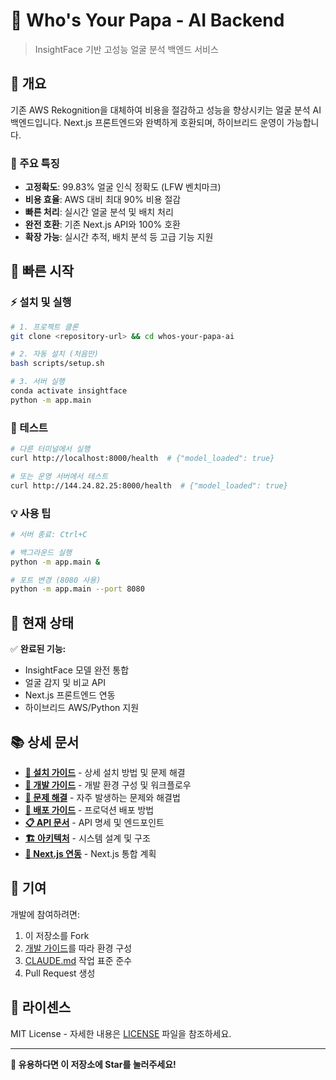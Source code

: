 # 🤖 Who's Your Papa - AI Backend

> InsightFace 기반 고성능 얼굴 분석 백엔드 서비스

## 📌 개요

기존 AWS Rekognition을 대체하여 비용을 절감하고 성능을 향상시키는 얼굴 분석 AI 백엔드입니다. Next.js 프론트엔드와 완벽하게 호환되며, 하이브리드 운영이 가능합니다.

### 🎯 주요 특징

- **고정확도**: 99.83% 얼굴 인식 정확도 (LFW 벤치마크)
- **비용 효율**: AWS 대비 최대 90% 비용 절감
- **빠른 처리**: 실시간 얼굴 분석 및 배치 처리
- **완전 호환**: 기존 Next.js API와 100% 호환
- **확장 가능**: 실시간 추적, 배치 분석 등 고급 기능 지원

## 🚀 빠른 시작

### ⚡ 설치 및 실행

```bash
# 1. 프로젝트 클론
git clone <repository-url> && cd whos-your-papa-ai

# 2. 자동 설치 (처음만)
bash scripts/setup.sh

# 3. 서버 실행
conda activate insightface
python -m app.main
```

### 🧪 테스트

```bash
# 다른 터미널에서 실행
curl http://localhost:8000/health  # {"model_loaded": true}

# 또는 운영 서버에서 테스트
curl http://144.24.82.25:8000/health  # {"model_loaded": true}
```

### 💡 사용 팁

```bash
# 서버 종료: Ctrl+C

# 백그라운드 실행
python -m app.main &

# 포트 변경 (8080 사용)
python -m app.main --port 8080
```

## 🚀 현재 상태

✅ **완료된 기능:**
- InsightFace 모델 완전 통합
- 얼굴 감지 및 비교 API
- Next.js 프론트엔드 연동
- 하이브리드 AWS/Python 지원

## 📚 상세 문서

- **[📖 설치 가이드](docs/SETUP.md)** - 상세 설치 방법 및 문제 해결
- **[🔧 개발 가이드](docs/DEVELOPMENT.md)** - 개발 환경 구성 및 워크플로우  
- **[🐛 문제 해결](docs/TROUBLESHOOTING.md)** - 자주 발생하는 문제와 해결법
- **[🚀 배포 가이드](docs/DEPLOYMENT.md)** - 프로덕션 배포 방법
- **[📋 API 문서](docs/API_DESIGN.md)** - API 명세 및 엔드포인트
- **[🏗️ 아키텍처](docs/ARCHITECTURE.md)** - 시스템 설계 및 구조  
- **[🔗 Next.js 연동](docs/INTEGRATION_PLAN.md)** - Next.js 통합 계획

## 🤝 기여

개발에 참여하려면:
1. 이 저장소를 Fork
2. [개발 가이드](docs/DEVELOPMENT.md)를 따라 환경 구성
3. [CLAUDE.md](CLAUDE.md) 작업 표준 준수
4. Pull Request 생성

## 📄 라이센스

MIT License - 자세한 내용은 [LICENSE](LICENSE) 파일을 참조하세요.

---

**🌟 유용하다면 이 저장소에 Star를 눌러주세요!**
